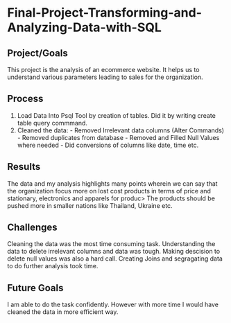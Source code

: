 # Final-Project-Transforming-and-Analyzing-Data-with-SQL

## Project/Goals
This project is the analysis of an ecommerce website. It helps us to understand various parameters leading to sales for the organization.
## Process
1. Load Data Into Psql Tool by creation of tables. Did it by writing create table query commmand.
2. Cleaned the data:
                   - Removed Irrelevant data columns (Alter Commands)
                   - Removed duplicates from database
                   - Removed and Filled Null Values where needed
                   - Did conversions of columns like date, time etc.
## Results
The data and my analysis highlights many points wherein we can say that the organization focus more on lost cost products in terms of price and stationary, electronics and apparels for produc>
The products should be pushed more in smaller nations like Thailand, Ukraine etc.

## Challenges
Cleaning the data was the most time consuming task. Understanding the data to delete irrelevant columns and data was tough. Making descision to delete null values was also a hard call.
Creating Joins and segragating data to do further analysis took time.

## Future Goals
I am able to do the task confidently. However with more time I would
have cleaned the data in more efficient way.
